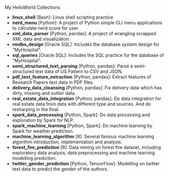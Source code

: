 My HelloWorld Collections

- **linux_shell** [Bash]: Linux shell scripting practice
- **nerd_menu** [Python]: A project of Python simple CLI menu applications to calculate nerd score for user.
- **xml_data_parser** [Python, pandas]: A project of wrangling scrapped XML data and visualization.
- **rmdbs_design** [Oracle SQL]: Includes the database system design for "MyHospital".
- **sql_queries** [Oracle SQL]: Includes the SQL practice for the database of "MyHospital".
- **semi_structured_text_parsing** [Python, pandas]: Parse a semi-structured text data of US Pattern to CSV and JSON.
- **pdf_text_feature_extraction** [Python, pandas]: Extract features of Research Papers text data in PDF files.
- **delivery_data_cleansing** [Python, pandas]: Fix delivery data which has dirty, missing and outlier data.
- **real_estate_data_integration** [Python, pandas]: Do data integration for real estate data from data with different type and sources. And do resharping in the final.
- **spark_data_processing** [Python, Spark]: Do data processing and exploration by Spark for NLP.
- **spark_machine_learning** [Python, Spark]: Do machine learning by Spark for weather prediction.
- **machine_learning_algorithm** [R]: Several famous machine learning algorithm introduction, implementation and analysis.
- **forest_fire_prediction** [R]: Data mining on forest fire dataset, including exploratory data analysis, data preprocessing and machine learning modelling prediction.
- **twitter_gender_prediction** [Python, TensorFlow]: Modelling on twitter text data to predict the gender of the authors.
